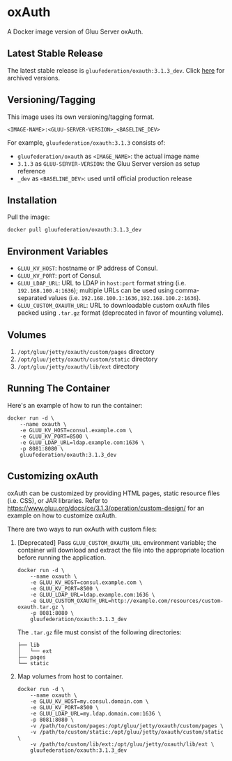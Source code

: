 # oxAuth

A Docker image version of Gluu Server oxAuth.

## Latest Stable Release

The latest stable release is `gluufederation/oxauth:3.1.3_dev`. Click [here](./CHANGES.md) for archived versions.

## Versioning/Tagging

This image uses its own versioning/tagging format.

    <IMAGE-NAME>:<GLUU-SERVER-VERSION>_<BASELINE_DEV>

For example, `gluufederation/oxauth:3.1.3` consists of:

- `gluufederation/oxauth` as `<IMAGE_NAME>`: the actual image name
- `3.1.3` as `GLUU-SERVER-VERSION`: the Gluu Server version as setup reference
- `_dev` as `<BASELINE_DEV>`: used until official production release

## Installation

Pull the image:

    docker pull gluufederation/oxauth:3.1.3_dev

## Environment Variables

- `GLUU_KV_HOST`: hostname or IP address of Consul.
- `GLUU_KV_PORT`: port of Consul.
- `GLUU_LDAP_URL`: URL to LDAP in `host:port` format string (i.e. `192.168.100.4:1636`); multiple URLs can be used using comma-separated values (i.e. `192.168.100.1:1636,192.168.100.2:1636`).
- `GLUU_CUSTOM_OXAUTH_URL`: URL to downloadable custom oxAuth files packed using `.tar.gz` format (deprecated in favor of mounting volume).

## Volumes

1. `/opt/gluu/jetty/oxauth/custom/pages` directory
2. `/opt/gluu/jetty/oxauth/custom/static` directory
3. `/opt/gluu/jetty/oxauth/lib/ext` directory

## Running The Container

Here's an example of how to run the container:

```
docker run -d \
    --name oxauth \
    -e GLUU_KV_HOST=consul.example.com \
    -e GLUU_KV_PORT=8500 \
    -e GLUU_LDAP_URL=ldap.example.com:1636 \
    -p 8081:8080 \
    gluufederation/oxauth:3.1.3_dev
```

## Customizing oxAuth

oxAuth can be customized by providing HTML pages, static resource files (i.e. CSS), or JAR libraries.
Refer to https://www.gluu.org/docs/ce/3.1.3/operation/custom-design/ for an example on how to customize oxAuth.

There are two ways to run oxAuth with custom files:

1.  [Deprecated] Pass `GLUU_CUSTOM_OXAUTH_URL` environment variable; the container will download and extract the file into
    the appropriate location before running the application.

    ```
    docker run -d \
        --name oxauth \
        -e GLUU_KV_HOST=consul.example.com \
        -e GLUU_KV_PORT=8500 \
        -e GLUU_LDAP_URL=ldap.example.com:1636 \
        -e GLUU_CUSTOM_OXAUTH_URL=http://example.com/resources/custom-oxauth.tar.gz \
        -p 8081:8080 \
        gluufederation/oxauth:3.1.3_dev
    ```

    The `.tar.gz` file must consist of the following directories:

    ```
    ├── lib
    │   └── ext
    ├── pages
    └── static
    ```

2.  Map volumes from host to container.

    ```
    docker run -d \
        --name oxauth \
        -e GLUU_KV_HOST=my.consul.domain.com \
        -e GLUU_KV_PORT=8500 \
        -e GLUU_LDAP_URL=my.ldap.domain.com:1636 \
        -p 8081:8080 \
        -v /path/to/custom/pages:/opt/gluu/jetty/oxauth/custom/pages \
        -v /path/to/custom/static:/opt/gluu/jetty/oxauth/custom/static \
        -v /path/to/custom/lib/ext:/opt/gluu/jetty/oxauth/lib/ext \
        gluufederation/oxauth:3.1.3_dev
    ```
